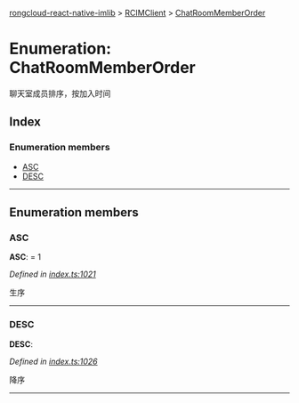 [rongcloud-react-native-imlib](../README.md) > [RCIMClient](../modules/rcimclient.md) > [ChatRoomMemberOrder](../enums/rcimclient.chatroommemberorder.md)

# Enumeration: ChatRoomMemberOrder

聊天室成员排序，按加入时间

## Index

### Enumeration members

* [ASC](rcimclient.chatroommemberorder.md#asc)
* [DESC](rcimclient.chatroommemberorder.md#desc)

---

## Enumeration members

<a id="asc"></a>

###  ASC

**ASC**:  = 1

*Defined in [index.ts:1021](https://github.com/rongcloud/rongcloud-react-native-imlib/blob/2913ce2/src/index.ts#L1021)*

生序

___
<a id="desc"></a>

###  DESC

**DESC**: 

*Defined in [index.ts:1026](https://github.com/rongcloud/rongcloud-react-native-imlib/blob/2913ce2/src/index.ts#L1026)*

降序

___

